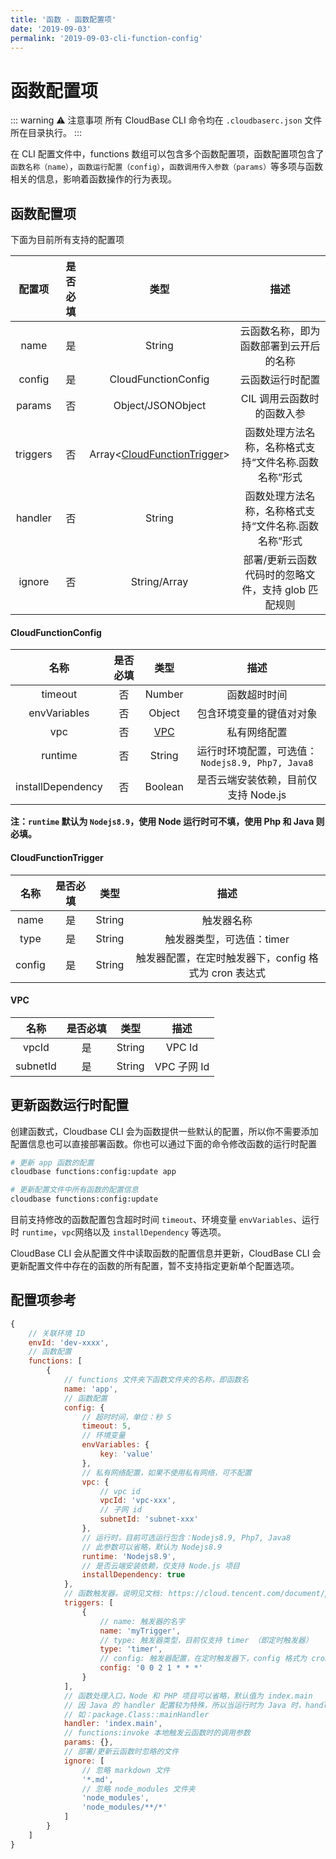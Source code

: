 ```yaml
---
title: '函数 - 函数配置项'
date: '2019-09-03'
permalink: '2019-09-03-cli-function-config'
---
```


# 函数配置项

::: warning ⚠️ 注意事项
所有 CloudBase CLI 命令均在 `.cloudbaserc.json` 文件所在目录执行。
:::

在 CLI 配置文件中，functions 数组可以包含多个函数配置项，函数配置项包含了`函数名称（name）`，`函数运行配置（config）`，`函数调用传入参数（params）`等多项与函数相关的信息，影响着函数操作的行为表现。

## 函数配置项

下面为目前所有支持的配置项

|  配置项  | 是否必填 |                         类型                         |                         描述                          |
| :------: | :------: | :--------------------------------------------------: | :---------------------------------------------------: |
|   name   |    是    |                        String                        |        云函数名称，即为函数部署到云开后的名称         |
|  config  |    是    |                 CloudFunctionConfig                  |                   云函数运行时配置                    |
|  params  |    否    |                  Object/JSONObject                   |              CIL 调用云函数时的函数入参               |
| triggers |    否    | Array<[CloudFunctionTrigger](#cloudfunctiontrigger)> | 函数处理方法名称，名称格式支持“文件名称.函数名称”形式 |
| handler  |    否    |                        String                        | 函数处理方法名称，名称格式支持“文件名称.函数名称”形式 |
|  ignore  |    否    |                 String/Array<String>                 |  部署/更新云函数代码时的忽略文件，支持 glob 匹配规则  |

#### CloudFunctionConfig

|       名称        | 是否必填 |    类型     |                       描述                        |
| :---------------: | :------: | :---------: | :-----------------------------------------------: |
|      timeout      |    否    |   Number    |                   函数超时时间                    |
|   envVariables    |    否    |   Object    |             包含环境变量的键值对对象              |
|        vpc        |    否    | [VPC](#vpc) |                   私有网络配置                    |
|      runtime      |    否    |   String    | 运行时环境配置，可选值： `Nodejs8.9, Php7, Java8` |
| installDependency |    否    |   Boolean   |       是否云端安装依赖，目前仅支持 Node.js        |

**注：`runtime` 默认为 `Nodejs8.9`，使用 Node 运行时可不填，使用 Php 和 Java 则必填。**

#### CloudFunctionTrigger

|  名称  | 是否必填 |  类型  |                         描述                          |
| :----: | :------: | :----: | :---------------------------------------------------: |
|  name  |    是    | String |                      触发器名称                       |
|  type  |    是    | String |               触发器类型，可选值：timer               |
| config |    是    | String | 触发器配置，在定时触发器下，config 格式为 cron 表达式 |

#### VPC

|   名称   | 是否必填 |  类型  |    描述     |
| :------: | :------: | :----: | :---------: |
|  vpcId   |    是    | String |   VPC Id    |
| subnetId |    是    | String | VPC 子网 Id |

## 更新函数运行时配置

创建函数式，Cloudbase CLI 会为函数提供一些默认的配置，所以你不需要添加配置信息也可以直接部署函数。你也可以通过下面的命令修改函数的运行时配置

```sh
# 更新 app 函数的配置
cloudbase functions:config:update app

# 更新配置文件中所有函数的配置信息
cloudbase functions:config:update
```

目前支持修改的函数配置包含超时时间 `timeout`、环境变量 `envVariables`、运行时 `runtime`，`vpc`网络以及 `installDependency` 等选项。

CloudBase CLI 会从配置文件中读取函数的配置信息并更新，CloudBase CLI 会更新配置文件中存在的函数的所有配置，暂不支持指定更新单个配置选项。

## 配置项参考

```js
{
    // 关联环境 ID
    envId: 'dev-xxxx',
    // 函数配置
    functions: [
        {
            // functions 文件夹下函数文件夹的名称，即函数名
            name: 'app',
            // 函数配置
            config: {
                // 超时时间，单位：秒 S
                timeout: 5,
                // 环境变量
                envVariables: {
                    key: 'value'
                },
                // 私有网络配置，如果不使用私有网络，可不配置
                vpc: {
                    // vpc id
                    vpcId: 'vpc-xxx',
                    // 子网 id
                    subnetId: 'subnet-xxx'
                },
                // 运行时，目前可选运行包含：Nodejs8.9, Php7, Java8
                // 此参数可以省略，默认为 Nodejs8.9
                runtime: 'Nodejs8.9',
                // 是否云端安装依赖，仅支持 Node.js 项目
                installDependency: true
            },
            // 函数触发器，说明见文档: https://cloud.tencent.com/document/product/876/32314
            triggers: [
                {
                    // name: 触发器的名字
                    name: 'myTrigger',
                    // type: 触发器类型，目前仅支持 timer （即定时触发器）
                    type: 'timer',
                    // config: 触发器配置，在定时触发器下，config 格式为 cron 表达式
                    config: '0 0 2 1 * * *'
                }
            ],
            // 函数处理入口，Node 和 PHP 项目可以省略，默认值为 index.main
            // 因 Java 的 handler 配置较为特殊，所以当运行时为 Java 时，handler 不能省略
            // 如：package.Class::mainHandler
            handler: 'index.main',
            // functions:invoke 本地触发云函数时的调用参数
            params: {},
            // 部署/更新云函数时忽略的文件
            ignore: [
                // 忽略 markdown 文件
                '*.md',
                // 忽略 node_modules 文件夹
                'node_modules',
                'node_modules/**/*'
            ]
        }
    ]
}
```
